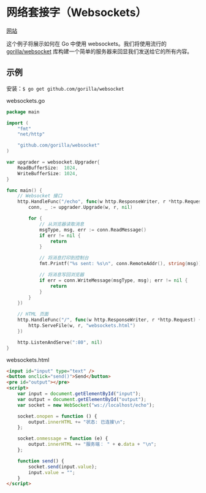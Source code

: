 # 网络套接字（Websockets）<!-- omit in toc -->

[网站](https://gowebexamples.com/websockets/)

这个例子将展示如何在 Go 中使用 websockets。我们将使用流行的 [gorilla/websocket](https://pkg.go.dev/github.com/gorilla/websocket) 库构建一个简单的服务器来回显我们发送给它的所有内容。

## 示例

安装：`$ go get github.com/gorilla/websocket`

websockets.go

```go
package main

import (
	"fmt"
	"net/http"

	"github.com/gorilla/websocket"
)

var upgrader = websocket.Upgrader{
	ReadBufferSize:  1024,
	WriteBufferSize: 1024,
}

func main() {
	// Websocket 接口
	http.HandleFunc("/echo", func(w http.ResponseWriter, r *http.Request) {
		conn, _ := upgrader.Upgrade(w, r, nil)

		for {
			// 从浏览器读取消息
			msgType, msg, err := conn.ReadMessage()
			if err != nil {
				return
			}

			// 将消息打印到控制台
			fmt.Printf("%s sent: %s\n", conn.RemoteAddr(), string(msg))

			// 将消息写回浏览器
			if err = conn.WriteMessage(msgType, msg); err != nil {
				return
			}
		}
	})

	// HTML 页面
	http.HandleFunc("/", func(w http.ResponseWriter, r *http.Request) {
		http.ServeFile(w, r, "websockets.html")
	})

	http.ListenAndServe(":80", nil)
}
```

websockets.html

```HTML
<input id="input" type="text" />
<button onclick="send()">Send</button>
<pre id="output"></pre>
<script>
    var input = document.getElementById("input");
    var output = document.getElementById("output");
    var socket = new WebSocket("ws://localhost/echo");

    socket.onopen = function () {
        output.innerHTML += "状态: 已连接\n";
    };

    socket.onmessage = function (e) {
        output.innerHTML += "服务端： " + e.data + "\n";
    };

    function send() {
        socket.send(input.value);
        input.value = "";
    }
</script>
```
